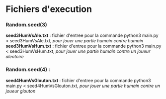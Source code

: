 
Fichiers d'execution
===

### Random.seed(3)
**seed3HumVsAle.txt** : fichier d'entree pour la commande python3 main.py < seed3HumVsAle.txt, *pour jouer une partie humain contre humain*
**seed3HumVsHum.txt** : fichier d'entree pour la commande python3 main.py < seed3HumVsHum.txt, *pour jouer une partie humain contre un joueur aleatoire*

### Random.seed(4) :
**seed4HumVsGlouton.txt** : fichier d'entree pour la commande python3 main.py < seed4HumVsGlouton.txt, *pour jouer une partie humain contre un joueur glouton*

